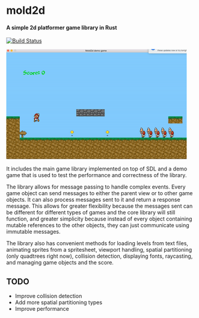 mold2d
======

#### A simple 2d platformer game library in Rust

[![Build Status](https://travis-ci.org/DarinM223/mold2d.svg?branch=master)](https://travis-ci.org/DarinM223/mold2d)

![demo](/demo.gif "Mario demo")

It includes the main game library implemented on top of SDL and a demo game that is used to
test the performance and correctness of the library.

The library allows for message passing to handle complex events. Every game object can send messages to either the parent view or to other game objects. It can also process messages sent to it and return a response message. This allows for greater flexibility because the messages sent can be different for different types of games and the core library will still function, and greater simplicity because instead of every object containing mutable references to the other objects, they can just communicate using immutable messages.

The library also has convenient methods for loading levels from text files, animating sprites from a spritesheet, viewport handling, spatial partitioning (only quadtrees right now), collision detection, displaying fonts, raycasting, and managing game objects and the score.

TODO
----
* Improve collision detection
* Add more spatial partitioning types
* Improve performance
